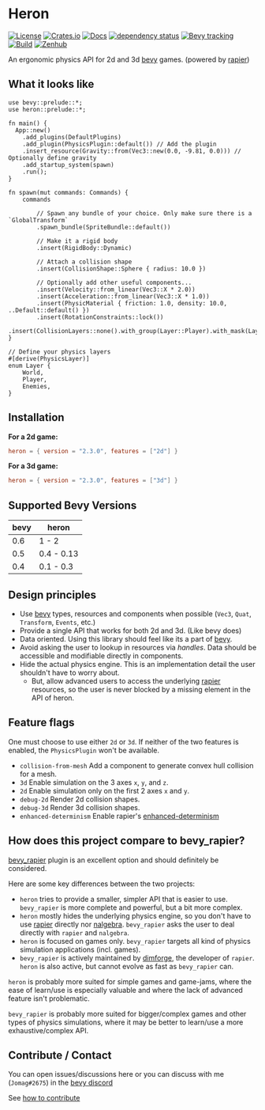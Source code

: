 # Heron

[![License](https://img.shields.io/github/license/jcornaz/heron)](https://github.com/jcornaz/heron/blob/main/LICENSE)
[![Crates.io](https://img.shields.io/crates/v/heron)](https://crates.io/crates/heron)
[![Docs](https://docs.rs/heron/badge.svg)](https://docs.rs/heron)
[![dependency status](https://deps.rs/repo/github/jcornaz/heron/status.svg)](https://deps.rs/repo/github/jcornaz/heron)
[![Bevy tracking](https://img.shields.io/badge/Bevy%20tracking-released%20version-lightblue)](https://github.com/bevyengine/bevy/blob/main/docs/plugins_guidelines.md#main-branch-tracking)
[![Build](https://img.shields.io/github/workflow/status/jcornaz/heron/Build)](https://github.com/jcornaz/heron/actions?query=workflow%3ABuild+branch%3Amain)
[![Zenhub](https://img.shields.io/badge/workspace-zenhub-%236061be)](https://app.zenhub.com/workspaces/heron-600478067304b1000e27f4c4/board)

An ergonomic physics API for 2d and 3d [bevy] games. (powered by [rapier])

## What it looks like

```rust,no_run
use bevy::prelude::*;
use heron::prelude::*;

fn main() {
  App::new()
    .add_plugins(DefaultPlugins)
    .add_plugin(PhysicsPlugin::default()) // Add the plugin
    .insert_resource(Gravity::from(Vec3::new(0.0, -9.81, 0.0))) // Optionally define gravity
    .add_startup_system(spawn)
    .run();
}

fn spawn(mut commands: Commands) {
    commands

        // Spawn any bundle of your choice. Only make sure there is a `GlobalTransform`
        .spawn_bundle(SpriteBundle::default())

        // Make it a rigid body
        .insert(RigidBody::Dynamic)
        
        // Attach a collision shape
        .insert(CollisionShape::Sphere { radius: 10.0 })
        
        // Optionally add other useful components...
        .insert(Velocity::from_linear(Vec3::X * 2.0))
        .insert(Acceleration::from_linear(Vec3::X * 1.0))
        .insert(PhysicMaterial { friction: 1.0, density: 10.0, ..Default::default() })
        .insert(RotationConstraints::lock())
        .insert(CollisionLayers::none().with_group(Layer::Player).with_mask(Layer::World));
}

// Define your physics layers
#[derive(PhysicsLayer)]
enum Layer {
    World,
    Player,
    Enemies,
}
```

## Installation


**For a 2d game:**
<!--- x-release-please-start-version --->
```toml
heron = { version = "2.3.0", features = ["2d"] }
```
<!--- x-release-please-end-version --->


**For a 3d game:**
<!--- x-release-please-start-version --->
```toml
heron = { version = "2.3.0", features = ["3d"] }
```
<!--- x-release-please-end-version --->


## Supported Bevy Versions

| bevy | heron      |
|------|------------|
| 0.6  | 1 - 2      |
| 0.5  | 0.4 - 0.13 |
| 0.4  | 0.1 - 0.3  |

## Design principles

* Use [bevy] types, resources and components when possible (`Vec3`, `Quat`, `Transform`, `Events`, etc.)
* Provide a single API that works for both 2d and 3d. (Like bevy does)
* Data oriented. Using this library should feel like its a part of [bevy].
* Avoid asking the user to lookup in resources via *handles*. Data should be accessible and modifiable directly in components.
* Hide the actual physics engine. This is an implementation detail the user shouldn't have to worry about.
    * But, allow advanced users to access the underlying [rapier] resources, so the user is never blocked by a missing
      element in the API of heron.


## Feature flags

One must choose to use either `2d` or `3d`. If neither of the two features is enabled, the `PhysicsPlugin` won't be available.


* `collision-from-mesh` Add a component to generate convex hull collision for a mesh.
* `3d` Enable simulation on the 3 axes `x`, `y`, and `z`.
* `2d` Enable simulation only on the first 2 axes `x` and `y`.
* `debug-2d` Render 2d collision shapes.
* `debug-3d` Render 3d collision shapes.
* `enhanced-determinism` Enable rapier's [enhanced-determinism](https://rapier.rs/docs/user_guides/rust/determinism)


## How does this project compare to bevy_rapier?

[bevy_rapier] plugin is an excellent option and should definitely be considered.

Here are some key differences between the two projects:

* `heron` tries to provide a smaller, simpler API that is easier to use. `bevy_rapier` is more complete and powerful, but a bit more complex.
* `heron` mostly hides the underlying physics engine, so you don't have to use [rapier] directly nor [nalgebra]. `bevy_rapier` asks the user to deal directly with `rapier` and `nalgebra`.
* `heron` is focused on games only. `bevy_rapier` targets all kind of physics simulation applications (incl. games).
* `bevy_rapier` is actively maintained by [dimforge], the developer of `rapier`. `heron` is also active, but cannot evolve as fast as `bevy_rapier` can. 


`heron` is probably more suited for simple games and game-jams, where the ease of learn/use is especially valuable and where the lack of advanced feature isn't problematic.

`bevy_rapier` is probably more suited for bigger/complex games and other types of physics simulations, where it may be better to learn/use a more exhaustive/complex API. 


## Contribute / Contact

You can open issues/discussions here or you can discuss with me (`Jomag#2675`) in the [bevy discord](https://discord.com/invite/gMUk5Ph)

See [how to contribute](https://github.com/jcornaz/heron/blob/main/CONTRIBUTING.md)


[bevy]: https://bevyengine.org
[rapier]: https://rapier.rs
[bevy_rapier]: https://github.com/dimforge/bevy_rapier
[dimforge]: https://www.dimforge.com
[nalgebra]: https://github.com/dimforge/nalgebra
